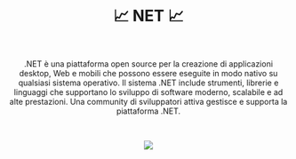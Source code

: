 <br>
  <h1 align="center">📈 NET 📈</h1>
<br>

<p align="center">
  .NET è una piattaforma open source per la creazione di applicazioni desktop, Web e mobili che possono essere eseguite in modo nativo su qualsiasi sistema operativo. Il   sistema .NET include strumenti, librerie e linguaggi che supportano lo sviluppo di software moderno, scalabile e ad alte prestazioni. Una community di sviluppatori attiva gestisce e supporta la piattaforma .NET.
</p>

<br>

<p align="center">
  <img src="https://user-images.githubusercontent.com/59760485/196750288-a8397ae6-7fdc-4cec-aed4-08c3b308f96a.png">
</p>


